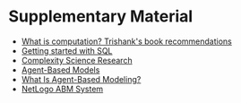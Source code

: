 <html>
<head>
<!--include head.txt -->
<title>
Supplementary Material
</title>
</head>

<body>
<!--include logo.txt -->
<!--include menu.txt -->

# Supplementary Material

- [What is computation? Trishank's book
    recommendations](https://www.amazon.com/hz/wishlist/genericItemsPage/1G753AH3Z70FN?ref_=wl_share)
- [Getting started with
SQL](https://youtube.com/playlist?list=PLgASbbAOXaytT549ylos0EQ8-CxdLedqI)
- [Complexity Science Research](https://necsi.edu/research)
- [Agent-Based Models](https://en.wikipedia.org/wiki/Agent-based_model)
- [What Is Agent-Based Modeling?](https://youtu.be/FVmQbfsOkGc)
- [NetLogo ABM System](https://ccl.northwestern.edu/netlogo/)

</body>
</html>
